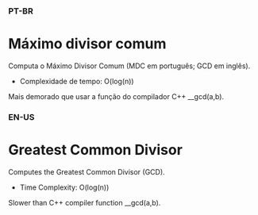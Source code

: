 ### PT-BR

# Máximo divisor comum

Computa o Máximo Divisor Comum (MDC em português; GCD em inglês).
* Complexidade de tempo: O(log(n))

Mais demorado que usar a função do compilador C++ __gcd(a,b).

### EN-US

# Greatest Common Divisor

Computes the Greatest Common Divisor (GCD).
* Time Complexity: O(log(n))

Slower than C++ compiler function __gcd(a,b).
